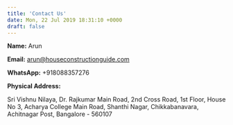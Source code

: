 ```yaml
---
title: 'Contact Us'
date: Mon, 22 Jul 2019 18:31:10 +0000
draft: false
---
```


**Name:** Arun

**Email:** arun@houseconstructionguide.com

**WhatsApp:** +918088357276

**Physical Address:**

Sri Vishnu Nilaya, 
Dr. Rajkumar Main Road, 
2nd Cross Road, 1st Floor, 
House No 3, Acharya College Main Road, 
Shanthi Nagar, Chikkabanavara, 
Achitnagar Post, Bangalore - 560107

